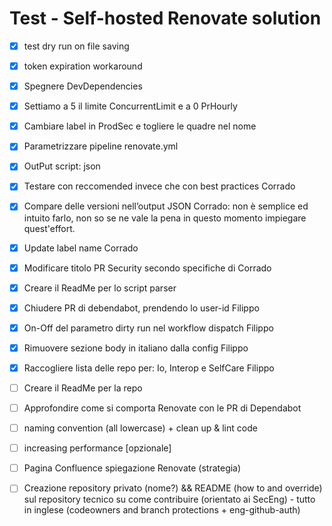 # Test - Self-hosted Renovate solution


- [x] test dry run on file saving 
- [x] token expiration workaround 
- [x] Spegnere DevDependencies
- [x] Settiamo a 5 il limite ConcurrentLimit e a 0 PrHourly
- [x] Cambiare label in ProdSec e togliere le quadre nel nome
- [x] Parametrizzare pipeline renovate.yml
- [x] OutPut script: json


- [x] Testare con reccomended invece che con best practices Corrado
- [x] Compare delle versioni nell’output JSON Corrado: non è semplice ed intuito farlo, non so se ne vale la pena in questo momento impiegare quest'effort.
- [x] Update label name Corrado
- [x] Modificare titolo PR Security secondo specifiche di Corrado
- [x] Creare il ReadMe per lo script parser

- [x] Chiudere PR di debendabot, prendendo lo user-id Filippo
- [x] On-Off del parametro dirty run nel workflow dispatch Filippo
- [x] Rimuovere sezione body in italiano dalla config Filippo
- [x] Raccogliere lista delle repo per: Io, Interop e SelfCare Filippo

      
- [ ] Creare il ReadMe per la repo
- [ ] Approfondire come si comporta Renovate con le PR di Dependabot
- [ ] naming convention (all lowercase) + clean up & lint code
- [ ] increasing performance [opzionale]
- [ ] Pagina Confluence spiegazione Renovate (strategia)
- [ ] Creazione repository privato (nome?)  && README (how to and override) sul repository tecnico su come contribuire (orientato ai SecEng) - tutto in inglese (codeowners and branch protections + eng-github-auth)
